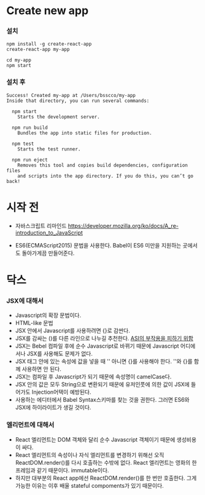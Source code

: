 # Create new app

### 설치
```
npm install -g create-react-app
create-react-app my-app

cd my-app
npm start
```

### 설치 후
```
Success! Created my-app at /Users/bsscco/my-app
Inside that directory, you can run several commands:

  npm start
    Starts the development server.

  npm run build
    Bundles the app into static files for production.

  npm test
    Starts the test runner.

  npm run eject
    Removes this tool and copies build dependencies, configuration files
    and scripts into the app directory. If you do this, you can’t go back!
```

# 시작 전

- 자바스크립트 리마인드
	https://developer.mozilla.org/ko/docs/A_re-introduction_to_JavaScript

- ES6(ECMAScript2015) 문법을 사용한다.
	Babel이 ES6 미만을 지원하는 곳에서도 돌아가게끔 만들어준다.

# 닥스

### JSX에 대해서
- Javascript의 확장 문법이다.
- HTML-like 문법
- JSX 안에서 Javascript를 사용하려면 {}로 감싼다.
- JSX를 감싸는 ()를 다른 라인으로 나누길 추천한다. [ASI의 부작용을 피하기 위함](http://doyouwannabuildservice.blogspot.kr/2016/08/blog-post.html)
- JSX는 Bebel 컴파일 후에 순수 Javascript로 바뀌기 때문에 Javascript 어디에서나 JSX를 사용해도 문제가 없다.
- JSX 태그 안에 있는 속성에 값을 넣을 때 '' 아니면 {}를 사용해야 한다. ''와 {}를 함께 사용하면 안 된다.
- JSX는 컴파일 후 Javascript가 되기 때문에 속성명이 camelCase다.
- JSX 안의 값은 모두 String으로 변환되기 때문에 유저인풋에 의한 값이 JSX에 들어가도 Injection어택이 예방된다.
- 사용하는 에디터에서 Babel Syntax스키마를 찾는 것을 권한다. 그러면 ES6와 JSX에 하이라이트가 생길 것이다.

### 엘리먼트에 대해서
- React 엘리먼트는 DOM 객체와 달리 순수 Javascript 객체이기 때문에 생성비용이 싸다.
- React 엘리먼트의 속성이나 자식 엘리먼트를 변경하기 위해선 오직 ReactDOM.render()를 다시 호출하는 수밖에 없다. React 엘리먼트는 영화의 한 프레임과 같기 때문이다. immutable이다.
- 하지만 대부분의 React app에선 ReactDOM.render()를 한 번만 호출한다. 그게 가능한 이유는 이후 배울 stateful compoments가 있기 때문이다.
